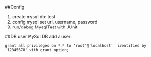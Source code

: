 ##Config
1. create mysql db: test
2. config mysql set url, username, password
3. run/debug MysqlTest with JUnit

##DB user
MySql DB add a user:
````
grant all privileges on *.* to 'root'@'localhost'  identified by '12345678' with grant option;
````